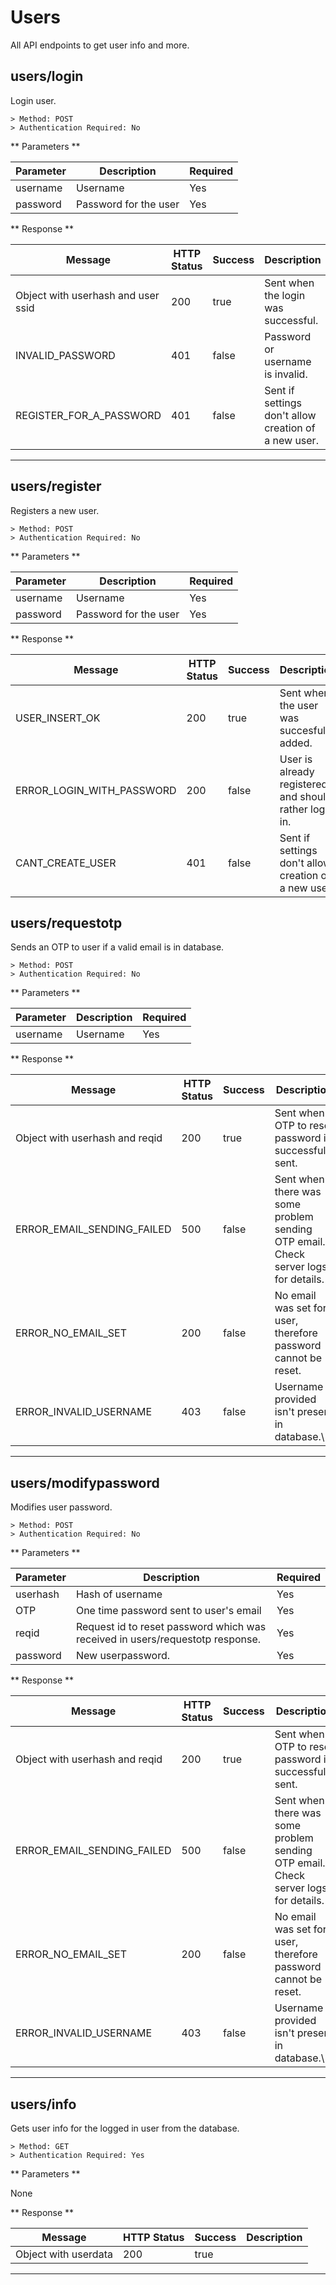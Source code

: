 # Users

All API endpoints to get user info and more.


## users/login

Login user.

```
> Method: POST
> Authentication Required: No
```
** Parameters **

| Parameter | Description | Required |
| ----------- | ----------- |  ----------- |
|username|Username|Yes|
|password|Password for the user|Yes|

** Response **

| Message | HTTP Status | Success | Description |  
| ----------- | ----------- |  ----------- |----------- |
|Object with userhash and user ssid |200| true |Sent when the login was successful.|
|INVALID_PASSWORD|401|false |Password or username is invalid.|
|REGISTER_FOR_A_PASSWORD|401|false |Sent if settings don't allow creation of a new user.|


-----------


## users/register

Registers a new user.

```
> Method: POST
> Authentication Required: No
```
** Parameters **

| Parameter | Description | Required |
| ----------- | ----------- |  ----------- |
|username|Username|Yes|
|password|Password for the user|Yes|

** Response **

|Message | HTTP Status | Success | Description |  
| ----------- | ----------- |  ----------- |----------- |
|USER_INSERT_OK|200| true |Sent when the user was succesfully added.|
|ERROR_LOGIN_WITH_PASSWORD|200|false |User is already registered and should rather log in.|
|CANT_CREATE_USER|401|false |Sent if settings don't allow creation of a new user.|

## users/requestotp

Sends an OTP to user if a valid email is in database.

```
> Method: POST
> Authentication Required: No
```
** Parameters **

| Parameter | Description | Required |
| ----------- | ----------- |  ----------- |
|username|Username|Yes|


** Response **

|Message | HTTP Status | Success | Description |  
| ----------- | ----------- |  ----------- |----------- |
|Object with userhash and reqid|200| true |Sent when OTP to reset password is successfully sent.|
|ERROR_EMAIL_SENDING_FAILED|500|false |Sent when there was some problem sending OTP email. Check server logs for details.|
|ERROR_NO_EMAIL_SET|200|false |No email was set for user, therefore password cannot be reset.|
|ERROR_INVALID_USERNAME|403|false| Username provided isn't present in database.\

--------------


## users/modifypassword

Modifies user password.

```
> Method: POST
> Authentication Required: No
```
** Parameters **

| Parameter | Description | Required |
| ----------- | ----------- |  ----------- |
|userhash|Hash of username|Yes|
|OTP|One time password sent to user's email|Yes|
|reqid|Request id to reset password which was received in users/requestotp response. |Yes|
|password|New userpassword.|Yes|

** Response **

|Message | HTTP Status | Success | Description |  
| ----------- | ----------- |  ----------- |----------- |
|Object with userhash and reqid|200| true |Sent when OTP to reset password is successfully sent.|
|ERROR_EMAIL_SENDING_FAILED|500|false |Sent when there was some problem sending OTP email. Check server logs for details.|
|ERROR_NO_EMAIL_SET|200|false |No email was set for user, therefore password cannot be reset.|
|ERROR_INVALID_USERNAME|403|false| Username provided isn't present in database.\

--------------


## users/info



Gets user info for the logged in user from the database.

```
> Method: GET
> Authentication Required: Yes
```
** Parameters **

None

** Response **

| Message | HTTP Status | Success | Description |  
| ----------- | ----------- |  ----------- |----------- |
|Object with userdata |200| true ||



-----------


